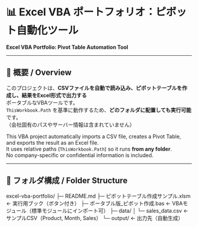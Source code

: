 # 📊 Excel VBA ポートフォリオ：ピボット自動化ツール  
**Excel VBA Portfolio: Pivot Table Automation Tool**

---

## 🧭 概要 / Overview
このプロジェクトは、**CSVファイルを自動で読み込み、ピボットテーブルを作成し、結果をExcel形式で出力する**  
ポータブルなVBAツールです。  
`ThisWorkbook.Path` を基準に動作するため、**どのフォルダに配置しても実行可能**です。  
（会社固有のパスやサーバー情報は含まれていません）

This VBA project automatically imports a CSV file, creates a Pivot Table,  
and exports the result as an Excel file.  
It uses relative paths (`ThisWorkbook.Path`) so it runs **from any folder**.  
No company-specific or confidential information is included.

---

## 📁 フォルダ構成 / Folder Structure
excel-vba-portfolio/
├─ README.md
├─ ピボットテーブル作成サンプル.xlsm ← 実行用ブック（ボタン付き）
├─ ポータブル版_ピボット作成.bas ← VBAモジュール（標準モジュールにインポート可）
├─ data/
│ └─ sales_data.csv ← サンプルCSV（Product, Month, Sales）
└─ output/ ← 出力先（自動生成）